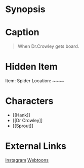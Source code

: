 # Synopsis


# Caption
> When Dr.Crowley gets board.

# Hidden Item
Item: Spider
Location: ~~~~

# Characters
* [[Hank]]
* [[Dr Crowley]]
* [[Sprout]]

# External Links
[Instagram](https://www.instagram.com/p/CAOEer7jGbP/)
[Webtoons](https://www.webtoons.com/en/challenge/twistwood-tales/38-sick/viewer?title_no=344740&episode_no=42)